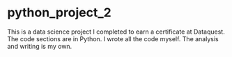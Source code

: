 # python_project_2

This is a data science project I completed to earn a certificate at Dataquest. The code sections are in Python. I wrote all the code myself. The analysis and writing is my own. 

